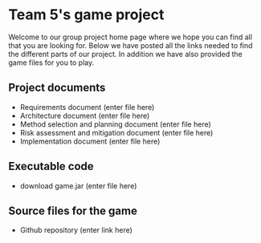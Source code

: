 # Team 5's game project

Welcome to our group project home page where we hope you can find all that you are looking for. 
Below we have posted all the links needed to find the different parts of our project. 
In addition we have also provided the game files for you to play.

## Project documents

- Requirements document (enter file here)
- Architecture document (enter file here)
- Method selection and planning document (enter file here)
- Risk assessment and mitigation document (enter file here)
- Implementation document (enter file here)

## Executable code 
- download game.jar (enter file here)

## Source files for the game
- Github repository (enter link here)
